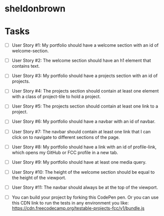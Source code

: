 # sheldonbrown



# Tasks
- [ ] User Story #1: My portfolio should have a welcome section with an id of welcome-section.

- [ ] User Story #2: The welcome section should have an h1 element that contains text.

- [ ] User Story #3: My portfolio should have a projects section with an id of projects.

- [ ] User Story #4: The projects section should contain at least one element with a class of project-tile to hold a project.

- [ ] User Story #5: The projects section should contain at least one link to a project.

- [ ] User Story #6: My portfolio should have a navbar with an id of navbar.

- [ ] User Story #7: The navbar should contain at least one link that I can click on to navigate to different sections of the page.

- [ ] User Story #8: My portfolio should have a link with an id of profile-link, which opens my GitHub or FCC profile in a new tab.

- [ ] User Story #9: My portfolio should have at least one media query.

- [ ] User Story #10: The height of the welcome section should be equal to the height of the viewport.

- [ ] User Story #11: The navbar should always be at the top of the viewport.

- [ ] You can build your project by forking this CodePen pen. Or you can use this CDN link to run the tests in any environment you like: https://cdn.freecodecamp.org/testable-projects-fcc/v1/bundle.js

